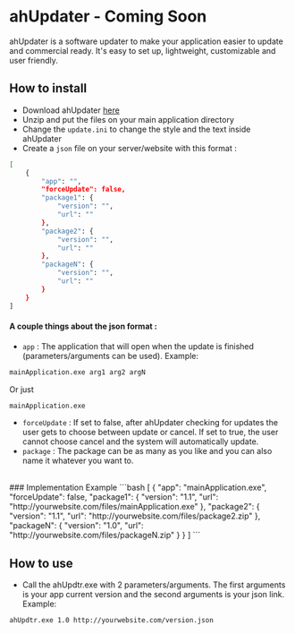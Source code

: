 # ahUpdater - Coming Soon
ahUpdater is a software updater to make your application easier to update and commercial ready. It's easy to set up, lightweight, customizable and user friendly.

## How to install
- Download ahUpdater [here](https://google.com)
- Unzip and put the files on your main application directory
- Change the `update.ini` to change the style and the text inside ahUpdater
- Create a `json` file on your server/website with this format :
```bash
[
    {
        "app": "",
        "forceUpdate": false,
        "package1": {
            "version": "",
            "url": ""
        },
        "package2": {
            "version": "",
            "url": ""
        },
        "packageN": {
            "version": "",
            "url": ""
        }
    }
]
```
#### A couple things about the json format :
- `app` : The application that will open when the update is finished (parameters/arguments can be used).
Example:
```bash
mainApplication.exe arg1 arg2 argN
```
Or just
```bash
mainApplication.exe
```
- `forceUpdate` : If set to false, after ahUpdater checking for updates the user gets to choose between update or cancel. If set to true, the user cannot choose cancel and the system will automatically update.
- `package` : The package can be as many as you like and you can also name it whatever you want to.

<br>
### Implementation Example
```bash
[
    {
        "app": "mainApplication.exe",
        "forceUpdate": false,
        "package1": {
            "version": "1.1",
            "url": "http://yourwebsite.com/files/mainApplication.exe"
        },
        "package2": {
            "version": "1.1",
            "url": "http://yourwebsite.com/files/package2.zip"
        },
        "packageN": {
            "version": "1.0",
            "url": "http://yourwebsite.com/files/packageN.zip"
        }
    }
]
```
<br>

## How to use
- Call the ahUpdtr.exe with 2 parameters/arguments. The first arguments is your app current version and the second arguments is your json link.
Example:
```bash
ahUpdtr.exe 1.0 http://yourwebsite.com/version.json
```
